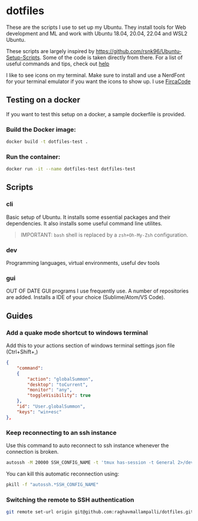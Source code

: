 # dotfiles
These are the scripts I use to set up my Ubuntu. They install tools for Web development and ML and work with Ubuntu 18.04, 20.04, 22.04 and WSL2 Ubuntu.

These scripts are largely inspired by https://github.com/rsnk96/Ubuntu-Setup-Scripts. Some of the code is taken directly from there. 
For a list of useful commands and tips, check out [help](Help.md)

I like to see icons on my terminal. Make sure to install and use a NerdFont for your terminal emulator if you want the icons to show up. I use [FircaCode](https://github.com/ryanoasis/nerd-fonts/releases/download/v3.4.0/FiraCode.zip)

## Testing on a docker
If you want to test this setup on a docker, a sample dockerfile is provided. 

### Build the Docker image:
```bash
docker build -t dotfiles-test .
```

### Run the container:
```bash
docker run -it --name dotfiles-test dotfiles-test
```

## Scripts
### cli
Basic setup of Ubuntu. It installs some essential packages and their dependencies. It also installs some useful command line utilites.

> IMPORTANT: `bash` shell is replaced by a `zsh+Oh-My-Zsh` configuration.

### dev
Programming languages, virtual environments, useful dev tools

### gui
OUT OF DATE
GUI programs I use frequently use. A number of repositories are added. Installs a IDE of your choice (Sublime/Atom/VS Code).

## Guides
### Add a quake mode shortcut to windows terminal
Add this to your actions section of windows terminal settings json file (Ctrl+Shift+,)
```json
{
    "command": 
    {
        "action": "globalSummon",
        "desktop": "toCurrent",
        "monitor": "any",
        "toggleVisibility": true
    },
    "id": "User.globalSummon",
    "keys": "win+esc"
},
```
### Keep reconnecting to an ssh instance
Use this command to auto reconnect to ssh instance whenever the connection is broken.

```bash
autossh -M 20000 SSH_CONFIG_NAME -t 'tmux has-session -t General 2>/dev/null && tmux attach -t General || tmux'
```

You can kill this automatic reconnection using:

```bash
pkill -f "autossh.*SSH_CONFIG_NAME"
```

### Switching the remote to SSH authentication

```bash
git remote set-url origin git@github.com:raghavmallampalli/dotfiles.git
```
